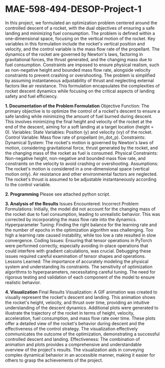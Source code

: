 # MAE-598-494-DESOP-Project-1

In this project, we formulated an optimization problem centered around the controlled descent of a rocket, with the dual objectives of ensuring a safe landing and minimizing fuel consumption. The problem is defined within a one-dimensional space, focusing on the vertical motion of the rocket. Key variables in this formulation include the rocket's vertical position and velocity, and the control variable is the mass flow rate of the propellant. The dynamics of the rocket are governed by Newton's laws, factoring in gravitational forces, the thrust generated, and the changing mass due to fuel consumption. Constraints are imposed to ensure physical realism, such as non-negative height and bounded mass flow rate, alongside velocity constraints to prevent crashing or overshooting. The problem is simplified by assuming instantaneous adjustability of thrust and neglecting external factors like air resistance. This formulation encapsulates the complexities of rocket descent dynamics while focusing on the critical aspects of landing safety and fuel efficiency.

**1. Documentation of the Problem Formulation**
  Objective Function:
      The primary objective is to optimize the control of a rocket's descent to ensure a safe landing while minimizing the amount of fuel burned during descent. This involves minimizing the final height and velocity of the rocket at the end of the descent, aiming for a soft landing at a target location (height = 0).
  Variables:
      State Variables: Position (y) and velocity (vy) of the rocket.
      Control Variable: Mass flow rate of propellant (m_dot_p).
  Constraints:
      Dynamical System: The rocket's motion is governed by Newton's laws of motion, considering gravitational force, thrust generated by the rocket, and the changing mass of the rocket as fuel is consumed.
      Physical Constraints: Non-negative height, non-negative and bounded mass flow rate, and constraints on the velocity to avoid crashing or overshooting.
  Assumptions:
      The rocket's motion is considered in a one-dimensional space (vertical motion only).
      Air resistance and other environmental factors are neglected.
      The rocket's thrust is assumed to be adjustable instantaneously according to the control variable.

**2. Programming**
  Please see attached python script.

**3. Analysis of the Results**
  Issues Encountered:
      Incorrect Problem Formulations: Initially, the model did not account for the changing mass of the rocket due to fuel consumption, leading to unrealistic behavior. This was corrected by incorporating the mass flow rate into the dynamics.
      Hyperparameter Tuning: Finding the right balance for the learning rate and the number of epochs in the optimization algorithm was challenging. Too high a learning rate caused instability, while too low a rate resulted in slow convergence.
      Coding Issues: Ensuring that tensor operations in PyTorch were performed correctly, especially avoiding in-place operations that could interfere with gradient calculations, was crucial. Debugging these issues required careful examination of tensor shapes and operations.
  Lessons Learned:
      The importance of accurately modeling the physical system and understanding its constraints.
      The sensitivity of optimization algorithms to hyperparameters, necessitating careful tuning.
      The need for rigorous testing and validation of each component of the model to ensure realistic behavior.

**4. Visualization**
  Final Results Visualization:
      A GIF animation was created to visually represent the rocket's descent and landing. This animation shows the rocket's height, velocity, and thrust over time, providing an intuitive understanding of the descent dynamics.
      Additional plots were generated to illustrate the trajectory of the rocket in terms of height, velocity, acceleration, fuel consumption, and mass flow rate over time. These plots offer a detailed view of the rocket's behavior during descent and the effectiveness of the control strategy.
      The visualization effectively communicates the outcome of the optimization, demonstrating a successful controlled descent and landing.
  Effectiveness:
      The combination of animation and plots provides a comprehensive and understandable overview of the project's results.
      The visualization aids in conveying complex dynamical behavior in an accessible manner, making it easier for others to grasp the achievements of the project.
